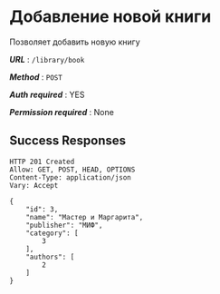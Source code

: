 # Добавление новой книги

Позволяет добавить новую книгу 

***URL*** : `/library/book`

***Method*** : `POST`

***Auth required*** : YES

***Permission required*** : None

## Success Responses

    HTTP 201 Created
    Allow: GET, POST, HEAD, OPTIONS
    Content-Type: application/json
    Vary: Accept
    
    {
        "id": 3,
        "name": "Мастер и Маргарита",
        "publisher": "МИФ",
        "category": [
            3
        ],
        "authors": [
            2
        ]
    }